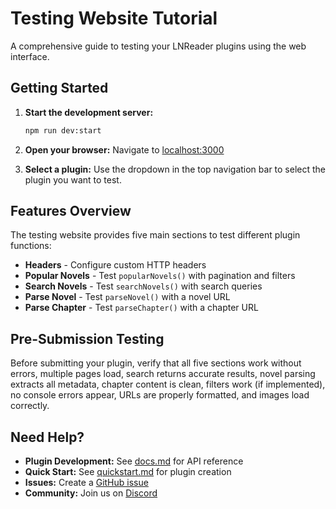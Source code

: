 # Testing Website Tutorial

A comprehensive guide to testing your LNReader plugins using the web interface.

## Getting Started

1. **Start the development server:**

   ```bash
   npm run dev:start
   ```

2. **Open your browser:**
   Navigate to [localhost:3000](http://localhost:3000)

3. **Select a plugin:**
   Use the dropdown in the top navigation bar to select the plugin you want to test.

## Features Overview

The testing website provides five main sections to test different plugin functions:

- **Headers** - Configure custom HTTP headers
- **Popular Novels** - Test `popularNovels()` with pagination and filters
- **Search Novels** - Test `searchNovels()` with search queries
- **Parse Novel** - Test `parseNovel()` with a novel URL
- **Parse Chapter** - Test `parseChapter()` with a chapter URL

## Pre-Submission Testing

Before submitting your plugin, verify that all five sections work without errors, multiple pages load, search returns accurate results, novel parsing extracts all metadata, chapter content is clean, filters work (if implemented), no console errors appear, URLs are properly formatted, and images load correctly.

## Need Help?

- **Plugin Development:** See [docs.md](./docs.md) for API reference
- **Quick Start:** See [quickstart.md](./quickstart.md) for plugin creation
- **Issues:** Create a [GitHub issue](https://github.com/LNReader/lnreader-plugins/issues/new)
- **Community:** Join us on [Discord](https://discord.gg/QdcWN4MD63)
